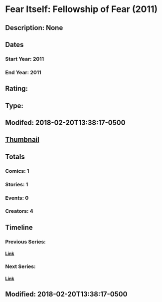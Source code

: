# Fear Itself: Fellowship of Fear (2011)
## Description: None
## Dates
### Start Year: 2011
### End Year: 2011
## Rating: 
## Type: 
## Modifed: 2018-02-20T13:38:17-0500
## [Thumbnail](http://i.annihil.us/u/prod/marvel/i/mg/c/20/5a8c6b0b85de0.jpg)
## Totals
### Comics: 1
### Stories: 1
### Events: 0
### Creators: 4
## Timeline
### Previous Series: 
#### [Link]()
### Next Series: 
#### [Link]()
## Modified: 2018-02-20T13:38:17-0500